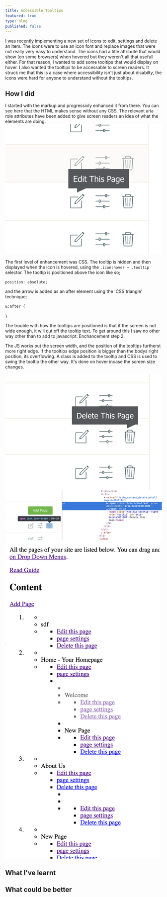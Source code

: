 ```yaml
---
title: Accessible Tooltips
featured: true
type: blog
published: false
---
```


I was recently implementing a new set of icons to edit, settings and delete an item.
The icons were to use an icon font and replace images that were not really very easy to understand.
The icons had a title attribute that would show (on some browsers) when hovered but they weren't all that usefull either.
For that reason, I wanted to add some tooltips that would display on hover.
I also wanted the tooltips to be accessable to screen readers.
It struck me that this is a case where accessibility isn't just about disabilty, the icons were hard for anyone to understand without the tooltips.

## How I did
I started with the markup and progressivly enhanced it from there.
You can see here that the HTML makes sense without any CSS.
The relevant aria role attributes have been added to give screen readers an idea of what the elements are doing.
![alt text](/assets/img/blog/tooltips/design3.png "")

The first level of enhancement was CSS. The tooltip is hidden and then displayed when the icon is hovered, using the `.icon:hover + .tooltip` selector.
The tooltip is positioned above the icon like so;
```
position: absolute;
```
and the arrow is added as an after element using the 'CSS triangle' technique;
```
&:after {

}
```

The trouble with how the tooltips are positioned is that if the screen is not wide enough, it will cut off the tooltip text.
To get around this I saw no other way other than to add to javascript. Enchancement step 2.

The JS works out the screen width, and the position of the tooltips furtherst more right edge.
If the tooltips edge position is bigger than the bodys right position, its overflowing.
A class is added to the tooltip and CSS is used to swing the tooltip the other way.
It's done on hover incase the screen size changes.

![alt text](/assets/img/blog/tooltips/design4.png "")
![alt text](/assets/img/blog/tooltips/design5.png "")
![alt text](/assets/img/blog/tooltips/design6.png "")


## What I've learnt

## What could be better
